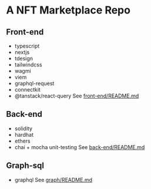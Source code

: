 # A NFT Marketplace Repo

## Front-end

- typescript
- nextjs
- tdesign
- tailwindcss
- wagmi
- viem
- graphql-request
- connectkit
- @tanstack/react-query
  See [front-end/README.md](front-end/README.md)

## Back-end

- solidity
- hardhat
- ethers
- chai + mocha unit-testing
  See [back-end/README.md](back-end/README.md)

## Graph-sql

- graphql
  See [graph/README.md](graph-sql/README.md)
